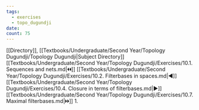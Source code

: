 ```yaml
---
tags:
  - exercises
  - topo_dugundji
date: 
count: 75
---
```

[[Directory]], [[Textbooks/Undergraduate/Second Year/Topology Dugundji/Topology Dugundji|Subject Directory]]
[[Textbooks/Undergraduate/Second Year/Topology Dugundji/Exercises/10.1. Sequences and nets.md|🞀🞀]] [[Textbooks/Undergraduate/Second Year/Topology Dugundji/Exercises/10.2. Filterbases in spaces.md|◀]] [[Textbooks/Undergraduate/Second Year/Topology Dugundji/Exercises/10.4. Closure in terms of filterbases.md|▶]] [[Textbooks/Undergraduate/Second Year/Topology Dugundji/Exercises/10.7. Maximal filterbases.md|🞂🞂]]
1. 